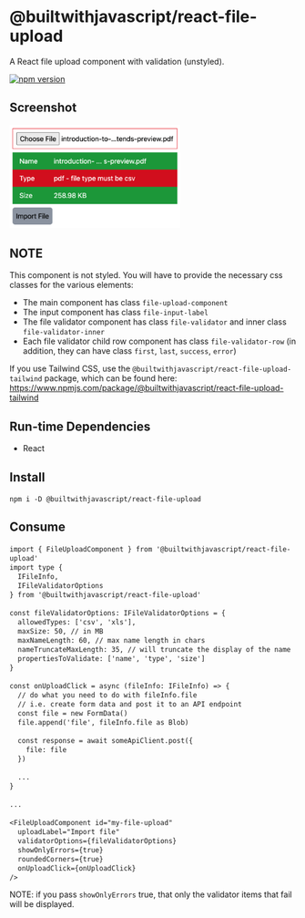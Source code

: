 # @builtwithjavascript/react-file-upload
A React file upload component with validation (unstyled).

[![npm version](https://badge.fury.io/js/@builtwithjavascript%2Freact-file-upload.svg)](https://badge.fury.io/js/@builtwithjavascript%2Freact-file-upload)

## Screenshot

<img src="readme-files/react-screenshot.png" alt="React Screenshot" style="width:300px;"/>

## NOTE
This component is not styled. You will have to provide the necessary css classes for the various elements:
- The main component has class `file-upload-component`
- The input component has class `file-input-label`
- The file validator component has class `file-validator` and inner class `file-validator-inner`
- Each file validator child row component has class `file-validator-row` (in addition, they can have class `first`, `last`, `success`, `error`) 

If you use Tailwind CSS, use the `@builtwithjavascript/react-file-upload-tailwind` package, which can be found here: 
https://www.npmjs.com/package/@builtwithjavascript/react-file-upload-tailwind




## Run-time Dependencies
- React

## Install
```
npm i -D @builtwithjavascript/react-file-upload
```

## Consume
```
import { FileUploadComponent } from '@builtwithjavascript/react-file-upload' 
import type { 
  IFileInfo,
  IFileValidatorOptions
} from '@builtwithjavascript/react-file-upload' 

const fileValidatorOptions: IFileValidatorOptions = {
  allowedTypes: ['csv', 'xls'],
  maxSize: 50, // in MB
  maxNameLength: 60, // max name length in chars
  nameTruncateMaxLength: 35, // will truncate the display of the name
  propertiesToValidate: ['name', 'type', 'size']
}

const onUploadClick = async (fileInfo: IFileInfo) => {
  // do what you need to do with fileInfo.file
  // i.e. create form data and post it to an API endpoint
  const file = new FormData()
  file.append('file', fileInfo.file as Blob)

  const response = await someApiClient.post({
    file: file
  })

  ...
}

...

<FileUploadComponent id="my-file-upload" 
  uploadLabel="Import file"
  validatorOptions={fileValidatorOptions}
  showOnlyErrors={true}
  roundedCorners={true}
  onUploadClick={onUploadClick}
/>
```

NOTE: if you pass `showOnlyErrors` true, that only the validator items that fail will be displayed.
